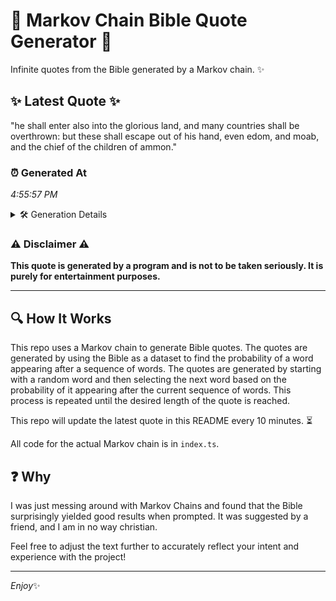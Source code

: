 # 📖 Markov Chain Bible Quote Generator 📖

Infinite quotes from the Bible generated by a Markov chain. ✨

## ✨ Latest Quote ✨
"he shall enter also into the glorious land, and many countries shall be overthrown: but these shall escape out of his hand, even edom, and moab, and the chief of the children of ammon."

### ⏰ Generated At
*4:55:57 PM*

<details>
    <summary>🛠️ Generation Details</summary>
    <p>
        <strong>🌱 Seed:</strong> he<br>
        <strong>🔄 Iterations:</strong> 33<br>
        <strong>📜 Context History:</strong><br>[ he ]: shall<br>[ he, shall ]: enter<br>[ he, shall, enter ]: also<br>[ he, shall, enter, also ]: into<br>[ he, shall, enter, also, into ]: the<br>[ he, shall, enter, also, into, the ]: glorious<br>[ shall, enter, also, into, the, glorious ]: land,<br>[ enter, also, into, the, glorious, land, ]: and<br>[ also, into, the, glorious, land,, and ]: many<br>[ into, the, glorious, land,, and, many ]: countries<br>[ the, glorious, land,, and, many, countries ]: shall<br>[ glorious, land,, and, many, countries, shall ]: be<br>[ land,, and, many, countries, shall, be ]: overthrown:<br>[ and, many, countries, shall, be, overthrown: ]: but<br>[ many, countries, shall, be, overthrown:, but ]: these<br>[ countries, shall, be, overthrown:, but, these ]: shall<br>[ shall, be, overthrown:, but, these, shall ]: escape<br>[ be, overthrown:, but, these, shall, escape ]: out<br>[ overthrown:, but, these, shall, escape, out ]: of<br>[ but, these, shall, escape, out, of ]: his<br>[ these, shall, escape, out, of, his ]: hand,<br>[ shall, escape, out, of, his, hand, ]: even<br>[ escape, out, of, his, hand,, even ]: edom,<br>[ out, of, his, hand,, even, edom, ]: and<br>[ of, his, hand,, even, edom,, and ]: moab,<br>[ his, hand,, even, edom,, and, moab, ]: and<br>[ hand,, even, edom,, and, moab,, and ]: the<br>[ even, edom,, and, moab,, and, the ]: chief<br>[ edom,, and, moab,, and, the, chief ]: of<br>[ and, moab,, and, the, chief, of ]: the<br>[ moab,, and, the, chief, of, the ]: children<br>[ and, the, chief, of, the, children ]: of<br>[ the, chief, of, the, children, of ]: ammon.<br>
    </p>
</details>

### ⚠️ Disclaimer ⚠️
**This quote is generated by a program and is not to be taken seriously. It is purely for entertainment purposes.**

---

## 🔍 How It Works

This repo uses a Markov chain to generate Bible quotes. The quotes are generated by using the Bible as a dataset to find the probability of a word appearing after a sequence of words. The quotes are generated by starting with a random word and then selecting the next word based on the probability of it appearing after the current sequence of words. This process is repeated until the desired length of the quote is reached.

This repo will update the latest quote in this README every 10 minutes. ⏳

All code for the actual Markov chain is in `index.ts`.

## ❓ Why

I was just messing around with Markov Chains and found that the Bible surprisingly yielded good results when prompted. 
It was suggested by a friend, and I am in no way christian.

Feel free to adjust the text further to accurately reflect your intent and experience with the project!

---

*Enjoy*✨
